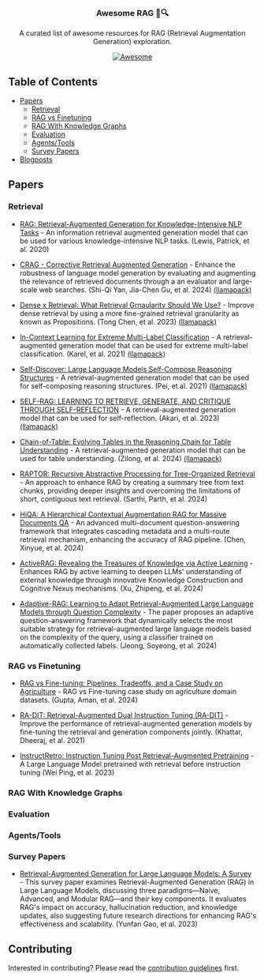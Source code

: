 <p align="center">
<p align="center">
<h3 align="center">Awesome RAG 📄🔍</h3>
<p align="center">
  A curated list of awesome resources for RAG (Retrieval Augmentation Generation) exploration.
</p>
<p align="center">
  <a href="https://github.com/sindresorhus/awesome">
    <img alt="Awesome" src="https://cdn.rawgit.com/sindresorhus/awesome/d7305f38d29fed78fa85652e3a63e154dd8e8829/media/badge.svg">
  </a>
</p>
</p>

## Table of Contents

- [Papers](#papers)
  - [Retrieval](#retrieval)
  - [RAG vs Finetuning](#rag-vs-finetuning)
  - [RAG With Knowledge Graphs](#rag-with-knowledge-graphs)
  - [Evaluation](#evaluation)
  - [Agents/Tools](#agentstools)
  - [Survey Papers](#survey-papers)
- [Blogposts](#blogs)

## Papers

### Retrieval

- [RAG: Retrieval-Augmented Generation for Knowledge-Intensive NLP Tasks](./papers/rag.md) - An information retrieval augmented generation model that can be used for various knowledge-intensive NLP tasks. (Lewis, Patrick, et al. 2020)

- [CRAG - Corrective Retrieval Augmented Generation](./papers/crag.md) - Enhance the robustness of language model generation by evaluating and augmenting the relevance of retrieved documents through a an evaluator and large-scale web searches. (Shi-Qi Yan, Jia-Chen Gu, et al. 2024) [(llamapack)](https://github.com/run-llama/llama_index/tree/main/llama-index-packs/llama-index-packs-corrective-rag)

- [Dense x Retrieval: What Retrieval Grnaularity Should We Use?](./papers/dense-retrieval.md) - Improve dense retrieval by using a more fine-grained retrieval granularity as known as Propositions. (Tong Chen, et al. 2023) [(llamapack)](https://github.com/run-llama/llama_index/tree/main/llama-index-packs/llama-index-packs-dense-x-retrieval)

- [In-Context Learning for Extreme Multi-Label Classification](./papers/in-context-learning.md) - A retrieval-augmented generation model that can be used for extreme multi-label classification. (Karel, et al. 2021) [(llamapack)](https://github.com/run-llama/llama_index/tree/main/llama-index-packs/llama-index-packs-infer-retrieve-rerank)

- [Self-Discover: Large Language Models Self-Compose Reasoning Structures](./papers/self-discover.md) - A retrieval-augmented generation model that can be used for self-composing reasoning structures. (Pei, et al. 2021) [(llamapack)](https://github.com/run-llama/llama_index/tree/main/llama-index-packs/llama-index-packs-self-discover)

- [SELF-RAG: LEARNING TO RETRIEVE, GENERATE, AND CRITIQUE THROUGH SELF-REFLECTION](./papers/self-rag.md) - A retrieval-augmented generation model that can be used for self-reflection. (Akari, et al. 2023) [(llamapack)](https://github.com/run-llama/llama_index/tree/main/llama-index-packs/llama-index-packs-self-rag)

- [Chain-of-Table: Evolving Tables in the Reasoning Chain for Table Understanding](./papers/chain-of-table.md) - A retrieval-augmented generation model that can be used for table understanding. (Zilong, et al. 2024) [(llamapack)](https://github.com/run-llama/llama_index/tree/main/llama-index-packs/llama-index-packs-tables)

- [RAPTOR: Recursive Abstractive Processing for Tree-Organized Retrieval](./papers/raptor.md) - An approach to enhance RAG by creating a summary tree from text chunks, providing deeper insights and overcoming the limitations of short, contiguous text retrieval. (Sarthi, Parth, et al. 2024)

- [HiQA: A Hierarchical Contextual Augmentation RAG for Massive Documents QA](./papers/hiqa.md) - An advanced multi-document question-answering framework that integrates cascading metadata and a multi-route retrieval mechanism, enhancing the accuracy of RAG pipeline. (Chen, Xinyue, et al. 2024)

- [ActiveRAG: Revealing the Treasures of Knowledge via Active Learning](./papers/active_rag.md) - Enhances RAG by active learning to deepen LLMs' understanding of external knowledge through innovative Knowledge Construction and Cognitive Nexus mechanisms. (Xu, Zhipeng, et al. 2024)

- [Adaptive-RAG: Learning to Adapt Retrieval-Augmented Large Language Models through Question Complexity](./papers/adaptive-rag.md) - The paper proposes an adaptive question-answering framework that dynamically selects the most suitable strategy for retrieval-augmented large language models based on the complexity of the query, using a classifier trained on automatically collected labels. (Jeong, Soyeong, et al. 2024)

### RAG vs Finetuning

- [RAG vs Fine-tuning: Pipelines, Tradeoffs, and a Case Study on Agriculture](./papers/rag_finetuning_agriculture.md) - RAG vs Fine-tuning case study on agriculture domain datasets. (Gupta, Aman, et al. 2024)

- [RA-DIT: Retrieval-Augmented Dual Instruction Tuning (RA-DIT)](./papers/ra-dit.md) - Improve the performance of retrieval-augmented generation models by fine-tuning the retrieval and generation components jointly. (Khattar, Dheeraj, et al. 2021)

- [InstructRetro: Instruction Tuning Post Retrieval-Augmented Pretraining](./papers/instructretro.md) - A Large Language Model pretrained with retrieval before instruction tuning (Wei Ping, et al. 2023)

### RAG With Knowledge Graphs

### Evaluation

### Agents/Tools

### Survey Papers

- [Retrieval-Augmented Generation for Large Language Models: A Survey](./papers/rag-survey.md) - This survey paper examines Retrieval-Augmented Generation (RAG) in Large Language Models, discussing three paradigms—Naive, Advanced, and Modular RAG—and their key components. It evaluates RAG's impact on accuracy, hallucination reduction, and knowledge updates, also suggesting future research directions for enhancing RAG's effectiveness and scalability. (Yunfan Gao, et al. 2023)

## Contributing
Interested in contributing? Please read the [contribution guidelines](CONTRIBUTING.md) first.
